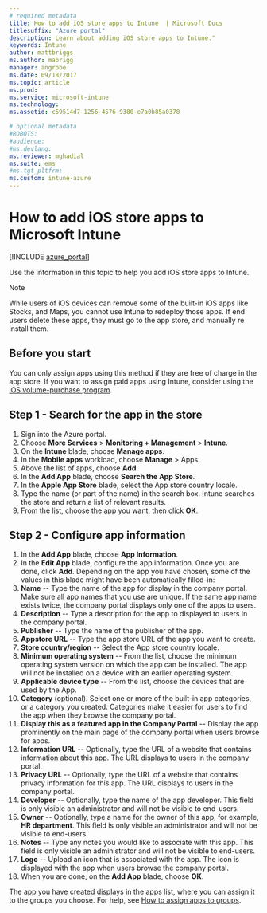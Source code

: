 ```yaml
---
# required metadata
title: How to add iOS store apps to Intune  | Microsoft Docs
titlesuffix: "Azure portal"
description: Learn about adding iOS store apps to Intune."
keywords: Intune
author: mattbriggs
ms.author: mabrigg
manager: angrobe
ms.date: 09/18/2017
ms.topic: article
ms.prod:
ms.service: microsoft-intune
ms.technology:
ms.assetid: c59514d7-1256-4576-9380-e7a0b85a0378

# optional metadata
#ROBOTS:
#audience:
#ms.devlang:
ms.reviewer: mghadial
ms.suite: ems
#ms.tgt_pltfrm:
ms.custom: intune-azure
---
```


# How to add iOS store apps to Microsoft Intune

[!INCLUDE [azure_portal](./includes/azure_portal.md)]

Use the information in this topic to help you add iOS store apps to Intune.

>[!NOTE]
>While users of iOS devices can remove some of the built-in iOS apps like Stocks, and Maps, you cannot use Intune to redeploy those apps. If end users delete these apps, they must go to the app store, and manually re install them.

## Before you start

You can only assign apps using this method if they are free of charge in the app store. If you want to assign paid apps using Intune, consider using the [iOS volume-purchase program](vpp-apps-ios.md).


## Step 1 - Search for the app in the store

1. Sign into the Azure portal.
2. Choose **More Services** > **Monitoring + Management** > **Intune**.
3. On the **Intune** blade, choose **Manage apps**.
4. In the **Mobile apps** workload, choose **Manage** > Apps.
5. Above the list of apps, choose **Add**.
6. In the **Add App** blade, choose **Search the App Store**.
7. In the **Apple App Store** blade, select the App store country locale.
8. Type the name (or part of the name) in the search box. Intune searches the store and return a list of relevant results.
9. From the list, choose the app you want, then click **OK**.

## Step 2 - Configure app information

1. In the **Add App** blade, choose **App Information**.
2. In the **Edit App** blade, configure the app information. Once you are done, click **Add**. Depending on the app you have chosen, some of the values in this blade might have been automatically filled-in:
3. **Name** -- Type the name of the app for display in the company portal. Make sure all app names that you use are unique. If the same app name exists twice, the company portal displays only one of the apps to users.
4. **Description** -- Type a description for the app to displayed to users in the company portal.
5. **Publisher** -- Type the name of the publisher of the app.
6. **Appstore URL** -- Type the app store URL of the app you want to create.
7. **Store country/region** -- Select the App store country locale.
8. **Minimum operating system** -- From the list, choose the minimum operating system version on which the app can be installed. The app will not be installed on a device with an earlier operating system.
9. **Applicable device type** -- From the list, choose the devices that are used by the App.
10. **Category** (optional). Select one or more of the built-in app categories, or a category you created. Categories make it easier for users to find the app when they browse the company portal.
11. **Display this as a featured app in the Company Portal** -- Display the app prominently on the main page of the company portal when users browse for apps.
12. **Information URL** -- Optionally, type the URL of a website that contains information about this app. The URL displays to users in the company portal.
13. **Privacy URL** -- Optionally, type the URL of a website that contains privacy information for this app. The URL displays to users in the company portal.
14. **Developer** -- Optionally, type the name of the app developer. This field is only visible an administrator and will not be visible to end-users.
15. **Owner** -- Optionally, type a name for the owner of this app, for example, **HR department**.  This field is only visible an administrator and will not be visible to end-users.
16. **Notes** -- Type any notes you would like to associate with this app. This field is only visible an administrator and will not be visible to end-users.
17. **Logo** -- Upload an icon that is associated with the app. The icon is displayed with the app when users browse the company portal.
18. When you are done, on the **Add App** blade, choose **OK**.

The app you have created displays in the apps list, where you can assign it to the groups you choose. For help, see [How to assign apps to groups](apps-deploy.md).
